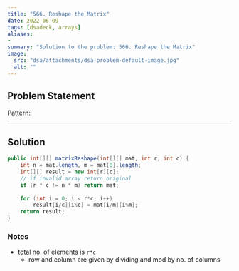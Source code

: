 ```yaml
---
title: "566. Reshape the Matrix"
date: 2022-06-09
tags: [dsadeck, arrays]
aliases:
- 
summary: "Solution to the problem: 566. Reshape the Matrix"
image:
  src: "dsa/attachments/dsa-problem-default-image.jpg"
  alt: ""
---
```


## Problem Statement


Pattern: 

---

## Solution
``` java
public int[][] matrixReshape(int[][] mat, int r, int c) {
	int n = mat.length, m = mat[0].length;
	int[][] result = new int[r][c];
	// if invalid array return original
	if (r * c != n * m) return mat;
	
	for (int i = 0; i < r*c; i++)
		result[i/c][i%c] = mat[i/m][i%m];
	return result;
}
```

### Notes
- total no. of elements is `r*c`
	- row and column are given by dividing and mod by no. of columns


